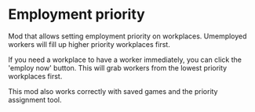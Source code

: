 # Employment priority
 
Mod that allows setting employment priority on workplaces. Umemployed workers will fill up higher priority workplaces first.

If you need a workplace to have a worker immediately, you can click the 'employ now' button. This will grab workers from the lowest priority workplaces first.

This mod also works correctly with saved games and the priority assignment tool.
